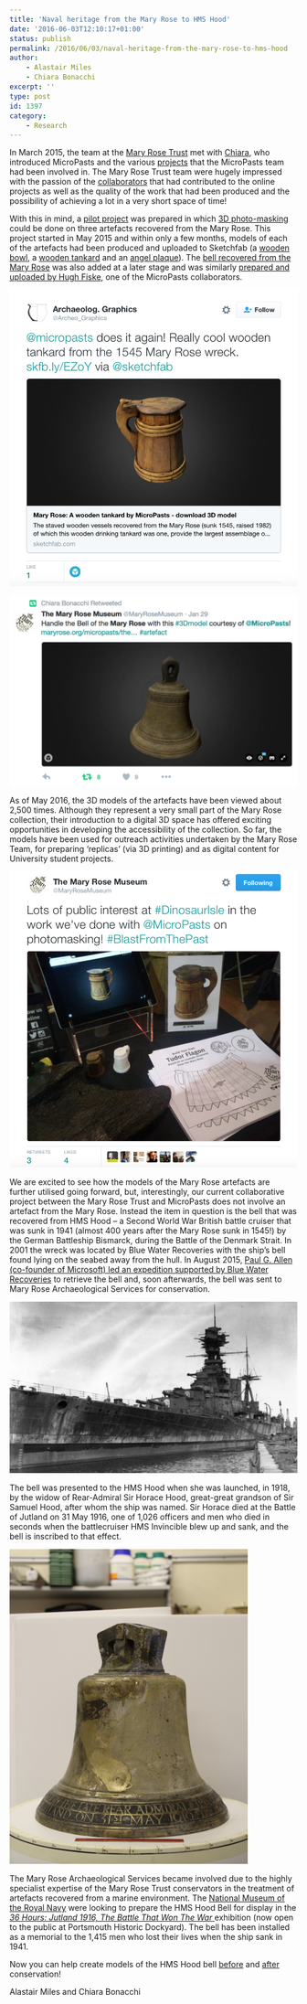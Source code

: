 ```yaml
---
title: 'Naval heritage from the Mary Rose to HMS Hood'
date: '2016-06-03T12:10:17+01:00'
status: publish
permalink: /2016/06/03/naval-heritage-from-the-mary-rose-to-hms-hood
author: 
    - Alastair Miles
    - Chiara Bonacchi
excerpt: ''
type: post
id: 1397
category:
    - Research
---
```

In March 2015, the team at the [Mary Rose Trust](http://www.maryrose.org/about-us/) met with [Chiara](http://www.ucl.ac.uk/archaeology/people/staff/honorary/bonacchi), who introduced MicroPasts and the various [projects](http://crowdsourced.micropasts.org/project/category/featured/) that the MicroPasts team had been involved in. The Mary Rose Trust team were hugely impressed with the passion of the [collaborators](http://crowdsourced.micropasts.org/account/) that had contributed to the online projects as well as the quality of the work that had been produced and the possibility of achieving a lot in a very short space of time!

With this in mind, a [pilot project](https://blog.micropasts.org/2015/05/29/the-mary-rose-mi%E2%80%A6aboration-week-1/) was prepared in which [3D photo-masking](https://blog.micropasts.org/2014/06/13/3d-modelling-via-sfm/) could be done on three artefacts recovered from the Mary Rose. This project started in May 2015 and within only a few months, models of each of the artefacts had been produced and uploaded to Sketchfab (a [wooden bowl](https://sketchfab.com/models/a56f2a11217b4c28b9300e5407337061), a [wooden tankard](https://sketchfab.com/models/8721cf07e6e04a578df9626e1eb54ce6) and an [angel plaque](https://sketchfab.com/models/d49c9aa42f1748e5a24ad9429e0af46b)). The [bell recovered from the Mary Rose](https://blog.micropasts.org/2015/12/11/i-was-made-in-the-year-1510/) was also added at a later stage and was similarly [prepared and uploaded by Hugh Fiske](https://sketchfab.com/models/ad399a15ec484cd18fdbe4f96c65c7d0), one of the MicroPasts collaborators.

![Screen Shot 2016-06-03 at 12.37.41](../../../../uploads/2016/06/Screen-Shot-2016-06-03-at-12.37.41.png) 

![Screen Shot 2016-06-03 at 11.45.47](../../../../uploads/2016/06/Screen-Shot-2016-06-03-at-11.45.47.png)

As of May 2016, the 3D models of the artefacts have been viewed about 2,500 times. Although they represent a very small part of the Mary Rose collection, their introduction to a digital 3D space has offered exciting opportunities in developing the accessibility of the collection. So far, the models have been used for outreach activities undertaken by the Mary Rose Team, for preparing ‘replicas’ (via 3D printing) and as digital content for University student projects.

![Screen Shot 2016-06-03 at 12.38.28](../../../../uploads/2016/06/Screen-Shot-2016-06-03-at-12.38.28.png) 

We are excited to see how the models of the Mary Rose artefacts are further utilised going forward, but, interestingly, our current collaborative project between the Mary Rose Trust and MicroPasts does not involve an artefact from the Mary Rose. Instead the item in question is the bell that was recovered from HMS Hood – a Second World War British battle cruiser that was sunk in 1941 (almost 400 years after the Mary Rose sunk in 1545!) by the German Battleship Bismarck, during the Battle of the Denmark Strait. In 2001 the wreck was located by Blue Water Recoveries with the ship’s bell found lying on the seabed away from the hull. In August 2015, [Paul G. Allen (co-founder of Microsoft) led an expedition supported by Blue Water Recoveries](http://www.theguardian.com/uk-news/2015/aug/10/bell-recovered-hms-hood-battleship-sunk-bismarck-1941) to retrieve the bell and, soon afterwards, the bell was sent to Mary Rose Archaeological Services for conservation.

![The battleship HMS Hood in 1930 during a dockyard refit. Photograph: Hulton Getty.](../../../../uploads/2016/06/HMS-Hood.png) 

The bell was presented to the HMS Hood when she was launched, in 1918, by the widow of Rear-Admiral Sir Horace Hood, great-great grandson of Sir Samuel Hood, after whom the ship was named. Sir Horace died at the Battle of Jutland on 31 May 1916, one of 1,026 officers and men who died in seconds when the battlecruiser HMS Invincible blew up and sank, and the bell is inscribed to that effect.

![HMS Hood bell](../../../../uploads/2016/06/Screen-Shot-2016-06-03-at-13.02.33.png)

The Mary Rose Archaeological Services became involved due to the highly specialist expertise of the Mary Rose Trust conservators in the treatment of artefacts recovered from a marine environment. The [National Museum of the Royal Navy](http://www.nmrn.org.uk) were looking to prepare the HMS Hood Bell for display in the [*36 Hours: Jutland 1916, The Battle That Won The War* ](http://www.nmrn.org.uk/36-hours)exhibition (now open to the public at Portsmouth Historic Dockyard). The bell has been installed as a memorial to the 1,415 men who lost their lives when the ship sank in 1941.

Now you can help create models of the HMS Hood bell [before](http://crowdsourced.micropasts.org/project/HMSHoodpre/) and [after](http://crowdsourced.micropasts.org/project/HMSHoodpost/) conservation!

Alastair Miles and Chiara Bonacchi